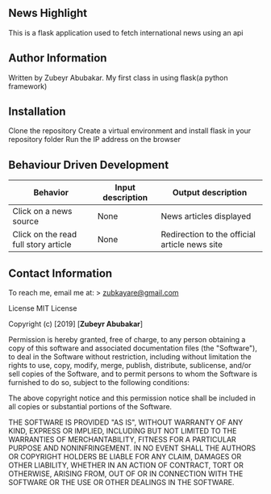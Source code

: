## News Highlight

This is a flask application used to fetch international news using an api

## Author Information
Written by Zubeyr Abubakar. My first class in using flask(a python framework)

## Installation
Clone the repository
Create a virtual environment and install flask in your repository folder
Run the IP address on the browser

 ## Behaviour Driven Development
|Behavior                |   	Input description	        |Output description       |
|------------------------|----------------------------------|-------------------------|
|Click on a news source  |	       None	                    |News articles displayed |
|Click on the read full story article |	None	            |Redirection to the official article news site

## Contact Information
To reach me, email me at: > zubkayare@gmail.com

License
MIT License

Copyright (c) [2019] [**Zubeyr Abubakar**]

Permission is hereby granted, free of charge, to any person obtaining a copy of this software and associated documentation files (the "Software"), to deal in the Software without restriction, including without limitation the rights to use, copy, modify, merge, publish, distribute, sublicense, and/or sell copies of the Software, and to permit persons to whom the Software is furnished to do so, subject to the following conditions:

The above copyright notice and this permission notice shall be included in all copies or substantial portions of the Software.

THE SOFTWARE IS PROVIDED "AS IS", WITHOUT WARRANTY OF ANY KIND, EXPRESS OR IMPLIED, INCLUDING BUT NOT LIMITED TO THE WARRANTIES OF MERCHANTABILITY, FITNESS FOR A PARTICULAR PURPOSE AND NONINFRINGEMENT. IN NO EVENT SHALL THE AUTHORS OR COPYRIGHT HOLDERS BE LIABLE FOR ANY CLAIM, DAMAGES OR OTHER LIABILITY, WHETHER IN AN ACTION OF CONTRACT, TORT OR OTHERWISE, ARISING FROM, OUT OF OR IN CONNECTION WITH THE SOFTWARE OR THE USE OR OTHER DEALINGS IN THE SOFTWARE.
